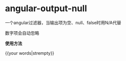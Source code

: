 # angular-output-null
一个angular过滤器，当输出项为空、null、false时用N/A代替

数字项会自动忽略

<strong>使用方法</strong>

{{your words|strempty}}
